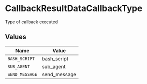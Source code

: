 # CallbackResultDataCallbackType

Type of callback executed


## Values

| Name           | Value          |
| -------------- | -------------- |
| `BASH_SCRIPT`  | bash_script    |
| `SUB_AGENT`    | sub_agent      |
| `SEND_MESSAGE` | send_message   |